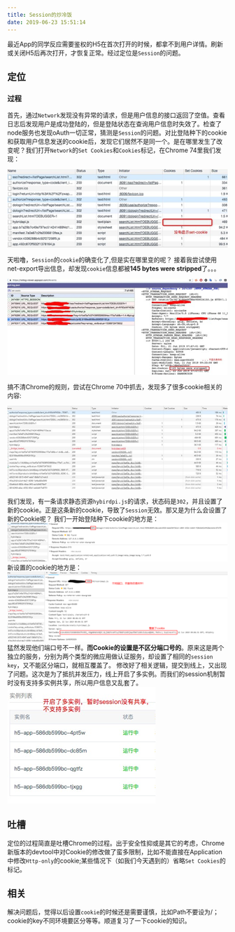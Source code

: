 ```yaml
---
title: Session的炒冷饭
date: 2019-06-23 15:51:14
---
```

最近App的同学反应需要鉴权的H5在首次打开的时候，都拿不到用户详情。刷新或关闭H5后再次打开，才恢复正常。经过定位是`Session`的问题。
<!--more-->

## 定位
### 过程
首先，通过`Network`发现没有异常的请求，但是用户信息的接口返回了空值。查看日志后发现用户是成功登陆的，但是登陆状态在查询用户信息时失效了。检查了node服务也发现oAuth一切正常，猜测是`Session`的问题。对比登陆种下的cookie和获取用户信息发送的cookie后，发现它们居然不是同一个。是在哪里发生了改变呢？我们打开`Network`的`Set Cookies`和`Cookies`标记，在Chrome 74里我们发现：

![](/post-images/session-0.jpg)

天啦噜，`Session`的`cookie`的确变化了,但是实在哪里变的呢？
接着我尝试使用net-export导出信息，却发现`cookie`信息都被**145 bytes were stripped**了。。。

![](/post-images/session-1.jpg)

搞不清Chrome的规则，尝试在Chrome 70中抓去，发现多了很多cookie相关的内容:

![](/post-images/session-2.jpg)

我们发现，有一条请求静态资源`hybirdpi.js`的请求，状态码是`302`，并且设置了新的cookie。正是这条新的cookie，导致了`Session`无效。那又是为什么会设置了新的Cookie呢？
我们一开始登陆种下cookie的地方是：
![](/post-images/session-3.png)
新设置的cookie的地方是：
![](/post-images/session-4.png)
猛然发现他们端口号不一样。**而Cookie的设置是不区分端口号的**。原来这是两个独立的服务，分别为两个类型的微应用做认证服务，却设置了相同的`session key`，又不能区分端口，就相互覆盖了。
修改好了相关逻辑，提交到线上，又出现了问题。这次是为了抵抗并发压力，线上开启了多实例。而我们的session机制暂时没有支持多实例共享，所以用户信息又乱套了。
![](/post-images/session-5.png)

## 吐槽
定位的过程简直是吐槽Chrome的过程。出于安全性抑或是其它的考虑，Chrome新版本的devtool中对Cookie的修改做了蛮多限制，比如不能直接在Application中修改`Http-only`的cookie;某些情况下（如我们今天遇到的）省略`Set Cookies`的标记。

## 相关
解决问题后，觉得以后设置`cookie`的时候还是需要谨慎，比如Path不要设为/；cookie的key不同环境要区分等等。顺道复习了一下cookie的知识。
